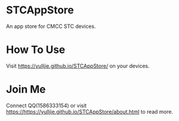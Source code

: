 # STCAppStore
An app store for CMCC STC devices.

# How To Use
Visit https://yulljie.github.io/STCAppStore/ on your devices.

# Join Me
Connect QQ(1586333154) or visit [https://](https://yulljie.github.io/STCAppStore/about.html)https://yulljie.github.io/STCAppStore/about.html to read more.
